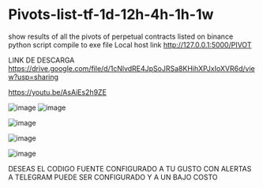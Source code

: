# Pivots-list-tf-1d-12h-4h-1h-1w
show results of all the pivots of perpetual contracts listed on binance
python script compile to exe file 
Local host link  http://127.0.0.1:5000/PIVOT

LINK DE DESCARGA
https://drive.google.com/file/d/1cNlvdRE4JpSoJRSa8KHihXPJxIoXVR6d/view?usp=sharing

https://youtu.be/AsAiEs2h9ZE

![image](https://github.com/user-attachments/assets/4cbe101e-4ac2-4003-bc0a-e6684e49a46b)
![image](https://github.com/user-attachments/assets/13b2b838-645b-48a4-8d78-7b6bf3119f2f)

![image](https://github.com/user-attachments/assets/fd0d8a63-3ac8-46db-80b7-790339e03264)

![image](https://github.com/user-attachments/assets/3503e023-b0f4-40c7-87f2-8966803a45be)

![image](https://github.com/user-attachments/assets/321a4300-0dbb-4dd8-8883-3cbad30c8a7a)

DESEAS EL CODIGO FUENTE CONFIGURADO A TU GUSTO CON ALERTAS A TELEGRAM PUEDE SER CONFIGURADO Y A UN BAJO COSTO






